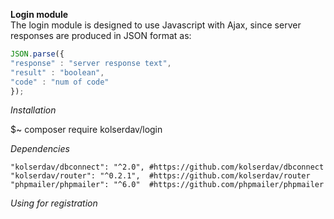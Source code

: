 **Login module**  
The login module is designed to use Javascript with Ajax, since server responses are produced in JSON format as:  
```javascript
JSON.parse({
"response" : "server response text",
"result" : "boolean",
"code" : "num of code"
});
 ```   
 
 _Installation_          
 
 $~ composer require kolserdav/login
 
 _Dependencies_    
 
 `
 "kolserdav/dbconnect": "^2.0", #https://github.com/kolserdav/dbconnect
 "kolserdav/router": "^0.2.1",  #https://github.com/kolserdav/router
 "phpmailer/phpmailer": "^6.0"	#https://github.com/phpmailer/phpmailer
`

_Using for registration_



